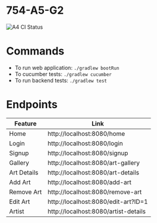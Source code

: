 # 754-A5-G2
![A4 CI Status](https://github.com/BruceZeng1/754-A4-G2/actions/workflows/gradle.yml/badge.svg)

# Commands
* To run web application: `./gradlew bootRun`
* To cucumber tests: `./gradlew cucumber`
* To run backend tests: `./gradlew test`

# Endpoints 
| Feature | Link |
| ------------- | ------------- |
| Home  | http://localhost:8080/home  |
| Login  | http://localhost:8080/login  |
| Signup  | http://localhost:8080/signup  |
| Gallery  | http://localhost:8080/art-gallery  |
| Art Details  | http://localhost:8080/art-details |
| Add Art  | http://localhost:8080/add-art  |
| Remove Art  | http://localhost:8080/remove-art  |
| Edit Art  | http://localhost:8080/edit-art?ID=1 |
| Artist  | http://localhost:8080/artist-details |





